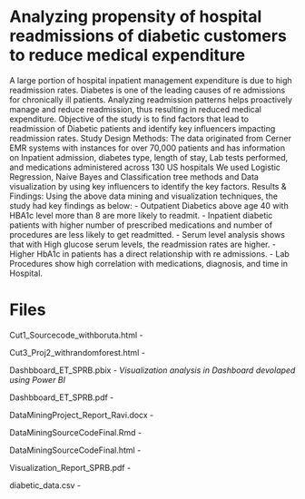 # Analyzing propensity of hospital readmissions of diabetic customers to reduce medical expenditure

A large portion of hospital inpatient management expenditure is due to high readmission rates. Diabetes is one of the leading causes of re admissions for chronically ill patients. Analyzing readmission patterns helps proactively manage and reduce readmission, thus resulting in reduced medical expenditure. Objective of the study is to find factors that lead to readmission of Diabetic patients and identify key influencers impacting readmission rates. Study Design Methods: The data originated from Cerner EMR systems with instances for over 70,000 patients and has information on Inpatient admission, diabetes type, length of stay, Lab tests performed, and medications administered across 130 US hospitals We used Logistic Regression, Naive Bayes and Classification tree methods and Data visualization by using key influencers to identify the key factors. Results & Findings: Using the above data mining and visualization techniques, the study had key findings as below: - Outpatient Diabetics above age 40 with HBA1c level more than 8 are more likely to readmit. - Inpatient diabetic patients with higher number of prescribed medications and number of procedures are less likely to get readmitted. - Serum level analysis shows that with High glucose serum levels, the readmission rates are higher. - Higher HbA1c in patients has a direct relationship with re admissions. - Lab Procedures show high correlation with medications, diagnosis, and time in Hospital.

# Files

Cut1_Sourcecode_withboruta.html - 

Cut3_Proj2_withrandomforest.html - 

Dashbboard_ET_SPRB.pbix - *Visualization analysis in Dashboard devolaped using Power BI*

Dashbboard_ET_SPRB.pdf -

DataMiningProject_Report_Ravi.docx -

DataMiningSourceCodeFinal.Rmd - 

DataMiningSourceCodeFinal.html - 

Visualization_Report_SPRB.pdf - 

diabetic_data.csv - 
